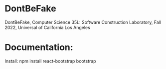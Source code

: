 # DontBeFake
DontBeFake, Computer Science 35L: Software Construction Laboratory, Fall 2022, Universal of California Los Angeles

# Documentation:
Install:
npm install react-bootstrap bootstrap
